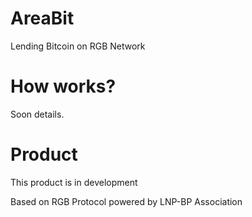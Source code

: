 # AreaBit
Lending Bitcoin on RGB Network

# How works?

Soon details.

# Product

This product is in development

Based on RGB Protocol powered by LNP-BP Association
